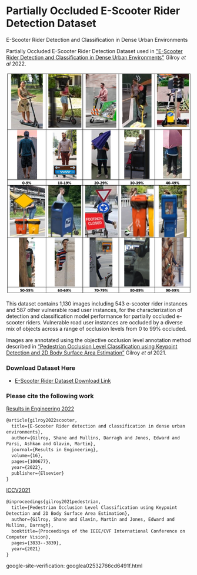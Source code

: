 # Partially Occluded E-Scooter Rider Detection Dataset
E-Scooter Rider Detection and Classification in Dense Urban Environments



Partially Occluded E-Scooter Rider Detection Dataset used in ["E-Scooter Rider Detection and Classification in Dense Urban Environments"](https://arxiv.org/pdf/2205.10184.pdf) Gilroy _et al_ 2022. 


<p align="center">
<img title="Dataset_Sample" src="images/Dataset_Sample.png"/> 
</p>

This dataset contains 1,130 images including 543 e-scooter rider instances and 587 other vulnerable road user instances, for the characterization of detection and classification model performance for partially occluded e-scooter riders. Vulnerable road user instances are occluded by a diverse mix of objects across a range of occlusion levels from 0 to 99% occluded.

Images are annotated using the objective occlusion level annotation method described in [“Pedestrian Occlusion Level Classification using Keypoint Detection and 2D Body Surface Area Estimation”](https://openaccess.thecvf.com/content/ICCV2021W/OVIS/papers/Gilroy_Pedestrian_Occlusion_Level_Classification_Using_Keypoint_Detection_and_2D_Body_ICCVW_2021_paper.pdf) Gilroy _et al_ 2021. 





### Download Dataset Here
* [E-Scooter Rider Dataset Download Link](https://drive.google.com/file/d/1RiCbIlPzSVss_vvucYUrkYavFkTCG1wu/view?usp=sharing)




### Please cite the following work

[Results in Engineering 2022](https://doi.org/10.1016/j.rineng.2022.100677)
```
@article{gilroy2022scooter,
  title={E-Scooter Rider detection and classification in dense urban environments},
  author={Gilroy, Shane and Mullins, Darragh and Jones, Edward and Parsi, Ashkan and Glavin, Martin},
  journal={Results in Engineering},
  volume={16},
  pages={100677},
  year={2022},
  publisher={Elsevier}
}
```


[ICCV2021](https://openaccess.thecvf.com/content/ICCV2021W/OVIS/papers/Gilroy_Pedestrian_Occlusion_Level_Classification_Using_Keypoint_Detection_and_2D_Body_ICCVW_2021_paper.pdf)
```
@inproceedings{gilroy2021pedestrian,
  title={Pedestrian Occlusion Level Classification using Keypoint Detection and 2D Body Surface Area Estimation},
  author={Gilroy, Shane and Glavin, Martin and Jones, Edward and Mullins, Darragh},
  booktitle={Proceedings of the IEEE/CVF International Conference on Computer Vision},
  pages={3833--3839},
  year={2021}
}
```






google-site-verification: googlea02532766cd6491f.html
